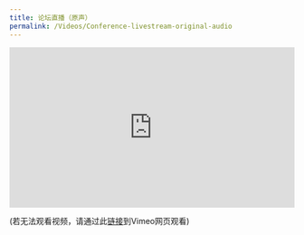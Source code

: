 ```yaml
---
title: 论坛直播（原声）
permalink: /Videos/Conference-livestream-original-audio
---
```


<div style="padding:56.25% 0 0 0;position:relative;"><iframe src="https://player.vimeo.com/video/696507410?h=fd9f5703e6&title=0&byline=0&portrait=0" style="position:absolute;top:0;left:0;width:100%;height:100%;" frameborder="0" allow="autoplay; fullscreen; picture-in-picture" allowfullscreen></iframe></div><script src="https://player.vimeo.com/api/player.js"></script>

(若无法观看视频，请通过此<a href="https://vimeo.com/event/1989795/" target="_blank">链接</a>到Vimeo网页观看)

